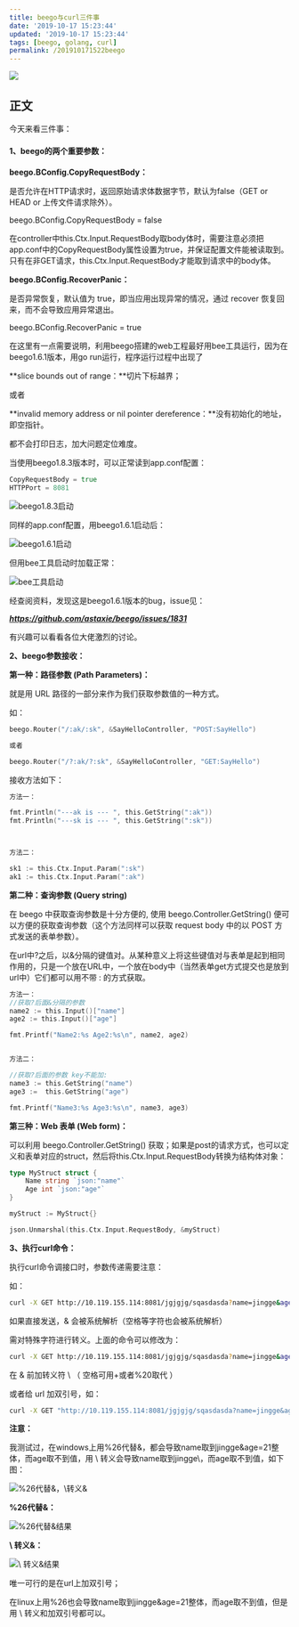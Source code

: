 ```yaml
---
title: beego与curl三件事
date: '2019-10-17 15:23:44'
updated: '2019-10-17 15:23:44'
tags: [beego, golang, curl]
permalink: /201910171522beego
---
```

![](https://img.hacpai.com/bing/20190706.jpg?imageView2/1/w/960/h/540/interlace/1/q/100)


## 正文

今天来看三件事：

#### **1、beego的两个重要参数：**

**beego.BConfig.CopyRequestBody：**

是否允许在HTTP请求时，返回原始请求体数据字节，默认为false（GET or HEAD or 上传文件请求除外）。

beego.BConfig.CopyRequestBody = false

在controller中this.Ctx.Input.RequestBody取body体时，需要注意必须把app.conf中的CopyRequestBody属性设置为true，并保证配置文件能被读取到。只有在非GET请求，this.Ctx.Input.RequestBody才能取到请求中的body体。

**beego.BConfig.RecoverPanic：**

是否异常恢复，默认值为 true，即当应用出现异常的情况，通过 recover 恢复回来，而不会导致应用异常退出。

beego.BConfig.RecoverPanic = true

在这里有一点需要说明，利用beego搭建的web工程最好用bee工具运行，因为在beego1.6.1版本，用go run运行，程序运行过程中出现了

**slice bounds out of range：**切片下标越界；

或者

**invalid memory address or nil pointer dereference：**没有初始化的地址，即空指针。

都不会打印日志，加大问题定位难度。

当使用beego1.8.3版本时，可以正常读到app.conf配置：

```go
CopyRequestBody = true
HTTPPort = 8081
```

![beego1.8.3启动](https://imgconvert.csdnimg.cn/aHR0cHM6Ly91cGxvYWQtaW1hZ2VzLmppYW5zaHUuaW8vdXBsb2FkX2ltYWdlcy85MTM0NzYzLTZkYjU4YzkwYzQ0OGY0YmIucG5n?x-oss-process=image/format,png)


同样的app.conf配置，用beego1.6.1启动后：

![beego1.6.1启动](https://imgconvert.csdnimg.cn/aHR0cHM6Ly91cGxvYWQtaW1hZ2VzLmppYW5zaHUuaW8vdXBsb2FkX2ltYWdlcy85MTM0NzYzLWY5M2YzOGVhOTk2MzBiOGIucG5n?x-oss-process=image/format,png)


但用bee工具启动时加载正常：

![bee工具启动](https://imgconvert.csdnimg.cn/aHR0cHM6Ly91cGxvYWQtaW1hZ2VzLmppYW5zaHUuaW8vdXBsb2FkX2ltYWdlcy85MTM0NzYzLWM4MWE3MzRkNDU2OGJhODYucG5n?x-oss-process=image/format,png)


经查阅资料，发现这是beego1.6.1版本的bug，issue见：

***https://github.com/astaxie/beego/issues/1831***

有兴趣可以看看各位大佬激烈的讨论。

**2、beego参数接收：**

**第一种：路径参数 (Path Parameters)：**

就是用 URL 路径的一部分来作为我们获取参数值的一种方式。

如：

```go
beego.Router("/:ak/:sk", &SayHelloController, "POST:SayHello")

或者

beego.Router("/?:ak/?:sk", &SayHelloController, "GET:SayHello")
```

接收方法如下：

```go
方法一：

fmt.Println("---ak is --- ", this.GetString(":ak"))
fmt.Println("---sk is --- ", this.GetString(":sk"))



方法二：

sk1 := this.Ctx.Input.Param(":sk")
ak1 := this.Ctx.Input.Param(":ak")
```


**第二种：查询参数 (Query string)**

在 beego 中获取查询参数是十分方便的, 使用 beego.Controller.GetString() 便可以方便的获取查询参数（这个方法同样可以获取 request body 中的以 POST 方式发送的表单参数）。

在url中?之后，以&分隔的键值对。从某种意义上将这些键值对与表单是起到相同作用的，只是一个放在URL中，一个放在body中（当然表单get方式提交也是放到url中）它们都可以用不带 : 的方式获取。

```go
方法一：
//获取?后面&分隔的参数
name2 := this.Input()["name"]
age2 := this.Input()["age"]

fmt.Printf("Name2:%s Age2:%s\n", name2, age2)


方法二：

//获取?后面的参数 key不能加:
name3 := this.GetString("name")
age3 :=  this.GetString("age")

fmt.Printf("Name3:%s Age3:%s\n", name3, age3)
```

**第三种：Web 表单 (Web form)：**

可以利用 beego.Controller.GetString() 获取；如果是post的请求方式，也可以定义和表单对应的struct，然后将this.Ctx.Input.RequestBody转换为结构体对象：

```go
type MyStruct struct {
    Name string `json:"name"`
    Age int `json:"age"`
}

myStruct := MyStruct{}

json.Unmarshal(this.Ctx.Input.RequestBody, &myStruct)
```

**3、执行curl命令：**

执行curl命令调接口时，参数传递需要注意：

如：

```sh
curl -X GET http://10.119.155.114:8081/jgjgjg/sqasdasda?name=jingge&age=21 -v
```

如果直接发送，& 会被系统解析（空格等字符也会被系统解析）

需对特殊字符进行转义。上面的命令可以修改为：

```sh
curl -X GET http://10.119.155.114:8081/jgjgjg/sqasdasda?name=jingge&age=21 -v
```

在 & 前加转义符 \ （ 空格可用+或者%20取代 ）

或者给 url 加双引号，如：

```sh
curl -X GET "http://10.119.155.114:8081/jgjgjg/sqasdasda?name=jingge&age=21" -v
```

**注意：**

我测试过，在windows上用%26代替&，都会导致name取到jingge&age=21整体，而age取不到值，用 \ 转义会导致name取到jingge\，而age取不到值，如下图：

![%26代替&，\转义&](https://imgconvert.csdnimg.cn/aHR0cHM6Ly91cGxvYWQtaW1hZ2VzLmppYW5zaHUuaW8vdXBsb2FkX2ltYWdlcy85MTM0NzYzLWU4MTk5ZDhiODcyZmI5MzYucG5n?x-oss-process=image/format,png)


**%26代替&：**

![%26代替&结果](https://imgconvert.csdnimg.cn/aHR0cHM6Ly91cGxvYWQtaW1hZ2VzLmppYW5zaHUuaW8vdXBsb2FkX2ltYWdlcy85MTM0NzYzLWZhNDU1ZTg5OTU3MGE1ODEucG5n?x-oss-process=image/format,png)


**\ 转义&：**

![\ 转义&结果](https://imgconvert.csdnimg.cn/aHR0cHM6Ly91cGxvYWQtaW1hZ2VzLmppYW5zaHUuaW8vdXBsb2FkX2ltYWdlcy85MTM0NzYzLTIwMTNkNWY3ZTM4YzI4Y2QucG5n?x-oss-process=image/format,png)


唯一可行的是在url上加双引号；

在linux上用%26也会导致name取到jingge&age=21整体，而age取不到值，但是用 \ 转义和加双引号都可以。     



